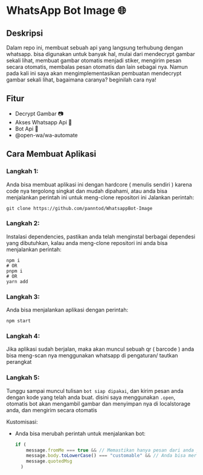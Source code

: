 # WhatsApp Bot Image 🌐

## Deskripsi

Dalam repo ini, membuat sebuah api yang langsung terhubung dengan whatsapp. bisa digunakan untuk banyak hal, mulai dari mendecrypt gambar sekali lihat, membuat gambar otomatis menjadi stiker, mengirim pesan secara otomatis, membalas pesan otomatis dan lain sebagai nya. Namun pada kali ini saya akan mengimplementasikan pembuatan mendecrypt gambar sekali lihat, bagaimana caranya? beginilah cara nya!

## Fitur

- Decrypt Gambar 📷
- Akses Whatsapp Api 📨
- Bot Api 🤖
- @open-wa/wa-automate 

## Cara Membuat Aplikasi

### Langkah 1:
Anda bisa membuat aplikasi ini dengan hardcore ( menulis sendiri ) karena code nya tergolong singkat dan mudah dipahami, atau anda bisa menjalankan perintah ini untuk meng-clone repositori ini
Jalankan perintah:
```
git clone https://github.com/panntod/WhatsappBot-Image
```

### Langkah 2: 
Instalasi dependencies, pastikan anda telah menginstal berbagai dependesi yang dibutuhkan, kalau anda meng-clone repositori ini anda bisa menjalankan perintah:
```
npm i
# OR
pnpm i
# OR
yarn add
```

### Langkah 3: 
Anda bisa menjalankan aplikasi dengan perintah:
```
npm start
```

### Langkah 4:
Jika aplikasi sudah berjalan, maka akan muncul sebuah qr ( barcode ) anda bisa meng-scan nya menggunakan whatsapp di pengaturan/ tautkan perangkat

### Langkah 5: 
Tunggu sampai muncul tulisan `bot siap dipakai`, dan kirim pesan anda dengan kode yang telah anda buat. disini saya menggunakan `.open`, otomatis bot akan mengambil gambar dan menyimpan nya di localstorage anda, dan mengirim secara otomatis

Kustomisasi: 
- Anda bisa merubah perintah untuk menjalankan bot:
  ```js
  if (
      message.fromMe === true && // Memastikan hanya pesan dari anda yang akan diproses
      message.body.toLowerCase() === "customable" && // Anda bisa merubah ini sesuai dengan kebutuhan anda
      message.quotedMsg
    )
  ```
